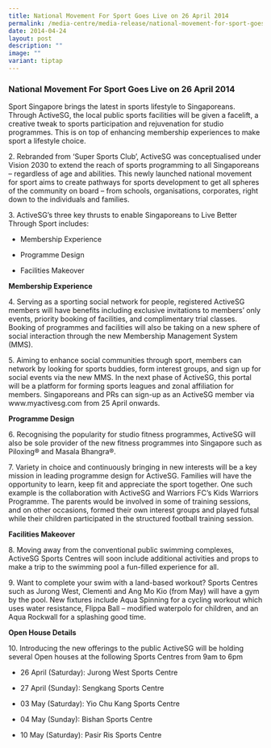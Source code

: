 ```yaml
---
title: National Movement For Sport Goes Live on 26 April 2014
permalink: /media-centre/media-release/national-movement-for-sport-goes-live-on-26-april-2014/
date: 2014-04-24
layout: post
description: ""
image: ""
variant: tiptap
---
```

<h3><strong>National Movement For Sport Goes Live on 26 April 2014</strong></h3>
<p>Sport Singapore brings the latest in sports lifestyle to Singaporeans.
Through ActiveSG, the local public sports facilities will be given a facelift,
a creative tweak to sports participation and rejuvenation for studio programmes.
This is on top of enhancing membership experiences to make sport a lifestyle
choice.</p>
<p>2. Rebranded from ‘Super Sports Club’, ActiveSG was conceptualised under
Vision 2030 to extend the reach of sports programming to all Singaporeans
– regardless of age and abilities. This newly launched national movement
for sport aims to create pathways for sports development to get all spheres
of the community on board – from schools, organisations, corporates, right
down to the individuals and families.</p>
<p>3. ActiveSG’s three key thrusts to enable Singaporeans to Live Better
Through Sport includes:</p>
<ul data-tight="true" class="tight">
<li>
<p>Membership Experience</p>
</li>
<li>
<p>Programme Design</p>
</li>
<li>
<p>Facilities Makeover</p>
</li>
</ul>
<p><strong>Membership Experience</strong>
</p>
<p>4. Serving as a sporting social network for people, registered ActiveSG
members will have benefits including exclusive invitations to members’
only events, priority booking of facilities, and complimentary trial classes.
Booking of programmes and facilities will also be taking on a new sphere
of social interaction through the new Membership Management System (MMS).</p>
<p>5. Aiming to enhance social communities through sport, members can network
by looking for sports buddies, form interest groups, and sign up for social
events via the new MMS. In the next phase of ActiveSG, this portal will
be a platform for forming sports leagues and zonal affiliation for members.
Singaporeans and PRs can sign-up as an ActiveSG member via www.myactivesg.com
from 25 April onwards.</p>
<p><strong>Programme Design</strong>
</p>
<p>6. Recognising the popularity for studio fitness programmes, ActiveSG
will also be sole provider of the new fitness programmes into Singapore
such as Piloxing® and Masala Bhangra®.</p>
<p>7. Variety in choice and continuously bringing in new interests will be
a key mission in leading programme design for ActiveSG. Families will have
the opportunity to learn, keep fit and appreciate the sport together. One
such example is the collaboration with ActiveSG and Warriors FC’s Kids
Warriors Programme. The parents would be involved in some of training sessions,
and on other occasions, formed their own interest groups and played futsal
while their children participated in the structured football training session.</p>
<p><strong>Facilities Makeover</strong>
</p>
<p>8. Moving away from the conventional public swimming complexes, ActiveSG
Sports Centres will soon include additional activities and props to make
a trip to the swimming pool a fun-filled experience for all.</p>
<p>9. Want to complete your swim with a land-based workout? Sports Centres
such as Jurong West, Clementi and Ang Mo Kio (from May) will have a gym
by the pool. New fixtures include Aqua Spinning for a cycling workout which
uses water resistance, Flippa Ball – modified waterpolo for children, and
an Aqua Rockwall for a splashing good time.</p>
<p><strong>Open House Details</strong>
</p>
<p>10. Introducing the new offerings to the public ActiveSG will be holding
several Open houses at the following Sports Centres from 9am to 6pm</p>
<ul data-tight="true" class="tight">
<li>
<p>26 April (Saturday): Jurong West Sports Centre</p>
</li>
<li>
<p>27 April (Sunday): Sengkang Sports Centre</p>
</li>
<li>
<p>03 May (Saturday): Yio Chu Kang Sports Centre</p>
</li>
<li>
<p>04 May (Sunday): Bishan Sports Centre</p>
</li>
<li>
<p>10 May (Saturday): Pasir Ris Sports Centre</p>
<p></p>
</li>
</ul>
<p></p>